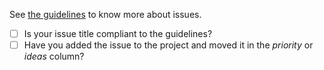 See [the guidelines](https://github.com/BuroHappoldEngineering/BHoM_Documentation/issues/14#issuecomment-363345206) to know more about issues.

- [ ] Is your issue title compliant to the guidelines?
- [ ] Have you added the issue to the project and moved it in the _priority_ or _ideas_ column?
